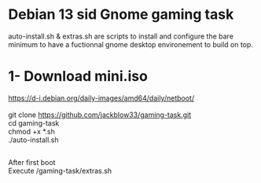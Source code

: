 # Debian 13 sid Gnome gaming task <br>
auto-install.sh & extras.sh are scripts to install and configure the bare minimum to have a fuctionnal gnome desktop environement to build on top.
# 1- Download mini.iso

https://d-i.debian.org/daily-images/amd64/daily/netboot/ <br>
<br>
git clone https://github.com/jackblow33/gaming-task.git <br>
cd gaming-task <br>
chmod +x *.sh <br>
./auto-install.sh <br>

##
After first boot <br>
Execute /gaming-task/extras.sh <br>

